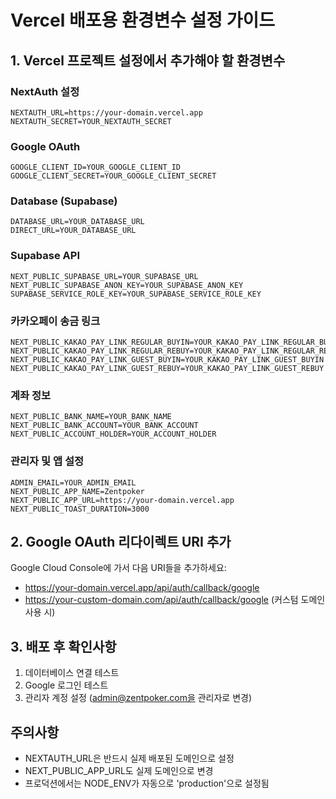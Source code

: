 # Vercel 배포용 환경변수 설정 가이드

## 1. Vercel 프로젝트 설정에서 추가해야 할 환경변수

### NextAuth 설정
```
NEXTAUTH_URL=https://your-domain.vercel.app
NEXTAUTH_SECRET=YOUR_NEXTAUTH_SECRET
```

### Google OAuth
```
GOOGLE_CLIENT_ID=YOUR_GOOGLE_CLIENT_ID
GOOGLE_CLIENT_SECRET=YOUR_GOOGLE_CLIENT_SECRET
```

### Database (Supabase)
```
DATABASE_URL=YOUR_DATABASE_URL
DIRECT_URL=YOUR_DATABASE_URL
```

### Supabase API
```
NEXT_PUBLIC_SUPABASE_URL=YOUR_SUPABASE_URL
NEXT_PUBLIC_SUPABASE_ANON_KEY=YOUR_SUPABASE_ANON_KEY
SUPABASE_SERVICE_ROLE_KEY=YOUR_SUPABASE_SERVICE_ROLE_KEY
```

### 카카오페이 송금 링크
```
NEXT_PUBLIC_KAKAO_PAY_LINK_REGULAR_BUYIN=YOUR_KAKAO_PAY_LINK_REGULAR_BUYIN
NEXT_PUBLIC_KAKAO_PAY_LINK_REGULAR_REBUY=YOUR_KAKAO_PAY_LINK_REGULAR_REBUY
NEXT_PUBLIC_KAKAO_PAY_LINK_GUEST_BUYIN=YOUR_KAKAO_PAY_LINK_GUEST_BUYIN
NEXT_PUBLIC_KAKAO_PAY_LINK_GUEST_REBUY=YOUR_KAKAO_PAY_LINK_GUEST_REBUY
```

### 계좌 정보
```
NEXT_PUBLIC_BANK_NAME=YOUR_BANK_NAME
NEXT_PUBLIC_BANK_ACCOUNT=YOUR_BANK_ACCOUNT
NEXT_PUBLIC_ACCOUNT_HOLDER=YOUR_ACCOUNT_HOLDER
```

### 관리자 및 앱 설정
```
ADMIN_EMAIL=YOUR_ADMIN_EMAIL
NEXT_PUBLIC_APP_NAME=Zentpoker
NEXT_PUBLIC_APP_URL=https://your-domain.vercel.app
NEXT_PUBLIC_TOAST_DURATION=3000
```

## 2. Google OAuth 리다이렉트 URI 추가

Google Cloud Console에 가서 다음 URI들을 추가하세요:
- https://your-domain.vercel.app/api/auth/callback/google
- https://your-custom-domain.com/api/auth/callback/google (커스텀 도메인 사용 시)

## 3. 배포 후 확인사항

1. 데이터베이스 연결 테스트
2. Google 로그인 테스트
3. 관리자 계정 설정 (admin@zentpoker.com을 관리자로 변경)

## 주의사항
- NEXTAUTH_URL은 반드시 실제 배포된 도메인으로 설정
- NEXT_PUBLIC_APP_URL도 실제 도메인으로 변경
- 프로덕션에서는 NODE_ENV가 자동으로 'production'으로 설정됨
